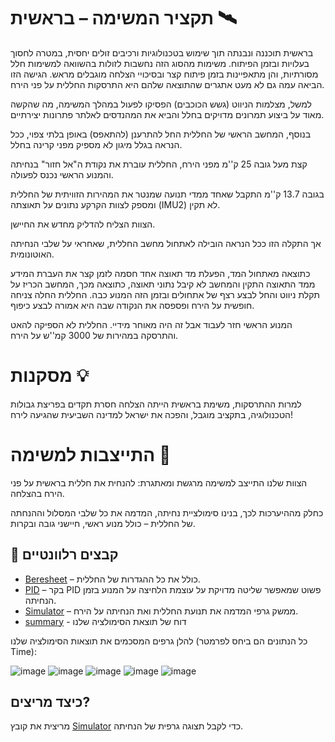 # תקציר המשימה – בראשית 🛰️
בראשית תוכננה ונבנתה תוך שימוש בטכנולוגיות ורכיבים זולים יחסית, במטרה לחסוך בעלויות ובזמן הפיתוח. משימות מהסוג הזה נחשבות לזולות בהשוואה למשימות חלל מסורתיות, והן מתאפיינות בזמן פיתוח קצר ובסיכויי הצלחה מוגבלים מראש. הגישה הזו הביאה עמה גם לא מעט אתגרים שהתוצאה שלהם היא התרסקות החללית על פני הירח.

למשל, מצלמות הניווט (גשש הכוכבים) הפסיקו לפעול במהלך המשימה, מה שהקשה מאוד על ביצוע תמרונים מדויקים בחלל והביא את המהנדסים לאלתר פתרונות יצירתיים.

בנוסף, המחשב הראשי של החללית החל להתרענן (להתאפס) באופן בלתי צפוי, ככל הנראה בגלל מיגון לא מספיק מפני קרינה בחלל.

קצת מעל גובה 25 ק''מ מפני הירח, החללית עוברת את נקודת ה"אל חזור" בנחיתה והמנוע הראשי נכנס לפעולה.

בגובה 13.7 ק''מ התקבל שאחד ממדי תנועה שמנטר את המהירות הזוויתית של החללית ומספק לצוות הקרקע נתונים על תאוצתה (IMU2) לא תקין.

הצוות הצליח להדליק מחדש את החיישן.

אך התקלה הזו ככל הנראה הובילה לאתחול מחשב החללית, שאחראי על שלבי הנחיתה האוטונומית.

כתוצאה מאתחול המד, הפעלת מד תאוצה אחד חסמה לזמן קצר את העברת המידע ממד התאוצה התקין והמחשב לא קיבל נתוני תאוצה, כתוצאה מכך, המחשב הכריז על תקלת ניווט והחל לבצע רצף של אתחולים  ובזמן הזה המנוע כבה. החללית החלה צניחה חופשית על הירח ופספסה את הנקודה שבה היא אמורה לבצע כיפוף.

המנוע הראשי חזר לעבוד אבל זה היה מאוחר מידיי. החללית לא הספיקה להאט והתרסקה במהירות של 3000 קמ''ש על הירח.

# מסקנות 💡
למרות ההתרסקות, משימת בראשית הייתה הצלחה חסרת תקדים בפריצת גבולות הטכנולוגיה, בתקציב מוגבל, והפכה את ישראל למדינה השביעית שהגיעה לירח!

# התייצבות למשימה 🚀
הצוות שלנו התייצב למשימה מרגשת ומאתגרת: להנחית את חללית בראשית על פני הירח בהצלחה.

כחלק מההיערכות לכך, בנינו סימולציית נחיתה, המדמה את כל שלבי המסלול וההנחתה של החללית – כולל מנוע ראשי, חיישני גובה ובקרות.

## 📁 קבצים רלוונטיים
- [Beresheet](https://github.com/erikidelchik/beresheet1/blob/master/src/Beresheet_101.java) – כולל את כל ההגדרות של החללית.
- [PID](https://github.com/erikidelchik/beresheet1/blob/master/src/PID.java) – בקר PID פשוט שמאפשר שליטה מדויקת על עוצמת הלחיצה על המנוע בזמן הנחיתה.
- [Simulator](https://github.com/erikidelchik/beresheet1/blob/master/src/Simulator.java) – ממשק גרפי המדמה את תנועת החללית ואת הנחיתה על הירח.
- [summary](https://github.com/erikidelchik/beresheet1/blob/master/Summary-report.txt) - דוח של תוצאת הסימולציה שלנו

להלן גרפים המסכמים את תוצאות הסימולציה שלנו (כל הנתונים הם ביחס לפרמטר Time):

  ![image](https://github.com/user-attachments/assets/4465534d-dfa0-4168-b349-d82a1d1b5268)
  ![image](https://github.com/user-attachments/assets/fc1b25e0-ae02-4d53-b6c5-d07a0000887e)
  ![image](https://github.com/user-attachments/assets/34673377-d915-46c8-a788-0cf6c8aa01c8)
  ![image](https://github.com/user-attachments/assets/7fa25d0f-32c7-4520-b21f-aa88c24b046e)
  ![image](https://github.com/user-attachments/assets/66732612-be56-4f17-aabc-ea4738dc0971)






## כיצד מריצים?
מריצית את קובץ [Simulator](https://github.com/erikidelchik/beresheet1/blob/master/src/Simulator.java) כדי לקבל תצוגה גרפית של הנחיתה.
